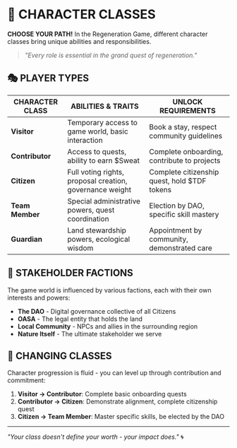 # 👥 CHARACTER CLASSES

**CHOOSE YOUR PATH!** In the Regeneration Game, different character classes bring unique abilities and responsibilities.

> *"Every role is essential in the grand quest of regeneration."*

## 🎭 PLAYER TYPES

| CHARACTER CLASS | ABILITIES & TRAITS | UNLOCK REQUIREMENTS |
|-----------------|-------------------|---------------------|
| **Visitor** | Temporary access to game world, basic interaction | Book a stay, respect community guidelines |
| **Contributor** | Access to quests, ability to earn $Sweat | Complete onboarding, contribute to projects |
| **Citizen** | Full voting rights, proposal creation, governance weight | Complete citizenship quest, hold $TDF tokens |
| **Team Member** | Special administrative powers, quest coordination | Election by DAO, specific skill mastery |
| **Guardian** | Land stewardship powers, ecological wisdom | Appointment by community, demonstrated care |

## 🌱 STAKEHOLDER FACTIONS

The game world is influenced by various factions, each with their own interests and powers:

- **The DAO** - Digital governance collective of all Citizens
- **OASA** - The legal entity that holds the land
- **Local Community** - NPCs and allies in the surrounding region
- **Nature Itself** - The ultimate stakeholder we serve

## 🔄 CHANGING CLASSES

Character progression is fluid - you can level up through contribution and commitment:

1. **Visitor → Contributor**: Complete basic onboarding quests
2. **Contributor → Citizen**: Demonstrate alignment, complete citizenship quest
3. **Citizen → Team Member**: Master specific skills, be elected by the DAO

---

*"Your class doesn't define your worth - your impact does."* 🌀
